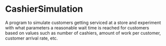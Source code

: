 # CashierSimulation

A program to simulate customers getting serviced at a store and experiment with what parameters a reasonable wait time is reached for customers based on values such as number of cashiers, amount of work per customer, customer arrival rate, etc.
